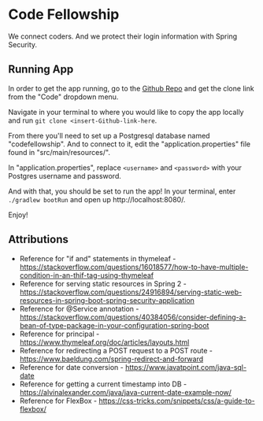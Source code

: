 # Code Fellowship

We connect coders. And we protect their login information with Spring Security.

## Running App

In order to get the app running, go to the [Github Repo](https://github.com/jnelsonjava/codefellowship) and get the clone link from the "Code" dropdown menu.

Navigate in your terminal to where you would like to copy the app locally and run `git clone <insert-Github-link-here`.

From there you'll need to set up a Postgresql database named "codefellowship". And to connect to it, edit the "application.properties" file found in "src/main/resources/".

In "application.properties", replace `<username>` and `<password>` with your Postgres username and password.

And with that, you should be set to run the app! In your terminal, enter `./gradlew bootRun` and open up http://localhost:8080/.

Enjoy!

## Attributions

 - Reference for "if and" statements in thymeleaf - https://stackoverflow.com/questions/16018577/how-to-have-multiple-condition-in-an-thif-tag-using-thymeleaf
 - Reference for serving static resources in Spring 2 - https://stackoverflow.com/questions/24916894/serving-static-web-resources-in-spring-boot-spring-security-application
 - Reference for @Service annotation - https://stackoverflow.com/questions/40384056/consider-defining-a-bean-of-type-package-in-your-configuration-spring-boot
 - Reference for principal - https://www.thymeleaf.org/doc/articles/layouts.html
 - Reference for redirecting a POST request to a POST route - https://www.baeldung.com/spring-redirect-and-forward
 - Reference for date conversion - https://www.javatpoint.com/java-sql-date
 - Reference for getting a current timestamp into DB - https://alvinalexander.com/java/java-current-date-example-now/
 - Reference for FlexBox - https://css-tricks.com/snippets/css/a-guide-to-flexbox/
